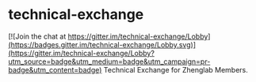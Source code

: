 # technical-exchange

[![Join the chat at https://gitter.im/technical-exchange/Lobby](https://badges.gitter.im/technical-exchange/Lobby.svg)](https://gitter.im/technical-exchange/Lobby?utm_source=badge&utm_medium=badge&utm_campaign=pr-badge&utm_content=badge)
Technical Exchange for Zhenglab Members.
